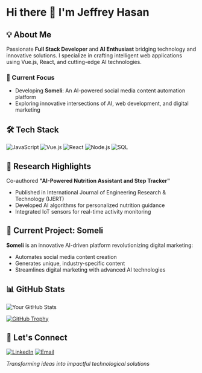 # Hi there 👋 I'm Jeffrey Hasan

## 💡 About Me

Passionate **Full Stack Developer** and **AI Enthusiast** bridging technology and innovative solutions. I specialize in crafting intelligent web applications using Vue.js, React, and cutting-edge AI technologies.

### 🚀 Current Focus
- Developing **Someli**: An AI-powered social media content automation platform
- Exploring innovative intersections of AI, web development, and digital marketing

## 🛠️ Tech Stack

![JavaScript](https://img.shields.io/badge/-JavaScript-F7DF1E?style=flat-square&logo=javascript&logoColor=black)
![Vue.js](https://img.shields.io/badge/-Vue.js-4FC08D?style=flat-square&logo=vue.js&logoColor=white)
![React](https://img.shields.io/badge/-React-61DAFB?style=flat-square&logo=react&logoColor=black)
![Node.js](https://img.shields.io/badge/-Node.js-339933?style=flat-square&logo=node.js&logoColor=white)
![SQL](https://img.shields.io/badge/-SQL-4479A1?style=flat-square&logo=mysql&logoColor=white)

## 📜 Research Highlights

Co-authored **"AI-Powered Nutrition Assistant and Step Tracker"**
- Published in International Journal of Engineering Research & Technology (IJERT)
- Developed AI algorithms for personalized nutrition guidance
- Integrated IoT sensors for real-time activity monitoring

## 🌟 Current Project: Someli

**Someli** is an innovative AI-driven platform revolutionizing digital marketing:
- Automates social media content creation
- Generates unique, industry-specific content
- Streamlines digital marketing with advanced AI technologies

## 📊 GitHub Stats

![Your GitHub Stats](https://github-readme-stats.vercel.app/api?username=jeffreyhasan10&count_private=true&show_icons=true&include_all_commits=true)

[![GitHub Trophy](https://github-profile-trophy.vercel.app/?username=jeffreyhasan10&theme=onestar&column=7&margin-w=15&margin-h=15)](https://github.com/ryo-ma/github-profile-trophy)
## 🤝 Let's Connect

[![LinkedIn](https://img.shields.io/badge/-LinkedIn-0A66C2?style=flat-square&logo=linkedin&logoColor=white)](https://www.linkedin.com/in/jeffreyhasan)
[![Email](https://img.shields.io/badge/-Email-D14836?style=flat-square&logo=gmail&logoColor=white)](mailto:jefyjery10@gmail.com)

*Transforming ideas into impactful technological solutions*
